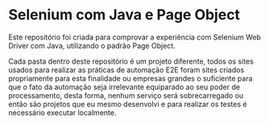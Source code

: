 # Selenium com Java e Page Object

Este repositório foi criada para comprovar a experiência com Selenium Web Driver com Java, utilizando o padrão Page Object.

Cada pasta dentro deste repositório é um projeto diferente, todos os sites usados para realizar as práticas de automação E2E foram sites criados propriamente para esta finalidade ou empresas grandes o suficiente para que o fato da automação seja irrelevante equiparado ao seu poder de processamento, desta forma, nenhum serviço será sobrecarregado ou então são projetos que eu mesmo desenvolvi e para realizar os testes é necessário executar localmente.